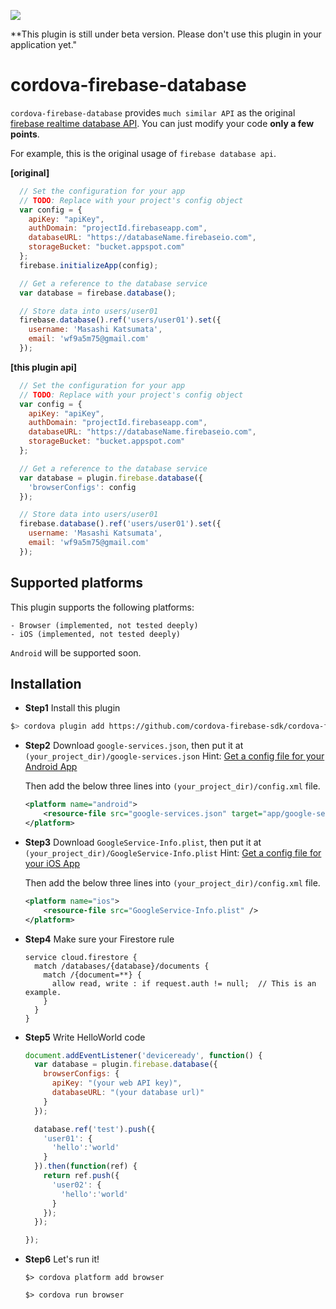 ![](https://travis-ci.org/cordova-firebase-sdk/cordova-firebase-database.svg?branch=master)

**This plugin is still under beta version. Please don't use this plugin in your application yet."

# cordova-firebase-database

`cordova-firebase-database` provides `much similar API` as the original [firebase realtime database API](https://firebase.google.com/docs/database/web/start?hl=en).
You can just modify your code **only a few points**.

For example, this is the original usage of `firebase database api`.

**[original]**
```js
  // Set the configuration for your app
  // TODO: Replace with your project's config object
  var config = {
    apiKey: "apiKey",
    authDomain: "projectId.firebaseapp.com",
    databaseURL: "https://databaseName.firebaseio.com",
    storageBucket: "bucket.appspot.com"
  };
  firebase.initializeApp(config);

  // Get a reference to the database service
  var database = firebase.database();

  // Store data into users/user01
  firebase.database().ref('users/user01').set({
    username: 'Masashi Katsumata',
    email: 'wf9a5m75@gmail.com'
  });
```

**[this plugin api]**

```js
  // Set the configuration for your app
  // TODO: Replace with your project's config object
  var config = {
    apiKey: "apiKey",
    authDomain: "projectId.firebaseapp.com",
    databaseURL: "https://databaseName.firebaseio.com",
    storageBucket: "bucket.appspot.com"
  };

  // Get a reference to the database service
  var database = plugin.firebase.database({
    'browserConfigs': config
  });

  // Store data into users/user01
  firebase.database().ref('users/user01').set({
    username: 'Masashi Katsumata',
    email: 'wf9a5m75@gmail.com'
  });
```


## Supported platforms
  This plugin supports the following platforms:
  
    - Browser (implemented, not tested deeply)
    - iOS (implemented, not tested deeply)

  `Android` will be supported soon.

## Installation

  - **Step1** Install this plugin

  ```bash
  $> cordova plugin add https://github.com/cordova-firebase-sdk/cordova-firebase-database --save
  ```

  - **Step2** Download `google-services.json`, then put it at `(your_project_dir)/google-services.json`
    Hint: [Get a config file for your Android App](https://support.google.com/firebase/answer/7015592#android)

    Then add the below three lines into `(your_project_dir)/config.xml` file.

    ```xml
    <platform name="android">
        <resource-file src="google-services.json" target="app/google-services.json" />
    </platform>
    ```

  - **Step3** Download `GoogleService-Info.plist`, then put it at `(your_project_dir)/GoogleService-Info.plist`
    Hint: [Get a config file for your iOS App](https://support.google.com/firebase/answer/7015592#ios)

    Then add the below three lines into `(your_project_dir)/config.xml` file.

    ```xml
    <platform name="ios">
        <resource-file src="GoogleService-Info.plist" />
    </platform>
    ```

  - **Step4** Make sure your Firestore rule

    ```
    service cloud.firestore {
      match /databases/{database}/documents {
        match /{document=**} {
          allow read, write : if request.auth != null;  // This is an example.
        }
      }
    }
    ```

  - **Step5** Write HelloWorld code

    ```js
    document.addEventListener('deviceready', function() {
      var database = plugin.firebase.database({
        browserConfigs: {
          apiKey: "(your web API key)",
          databaseURL: "(your database url)"
        }
      });

      database.ref('test').push({
        'user01': {
          'hello':'world'
        }
      }).then(function(ref) {
        return ref.push({
          'user02': {
            'hello':'world'
          }
        });
      });

    });
    ```

  - **Step6** Let's run it!
    ```
    $> cordova platform add browser

    $> cordova run browser
    ```
